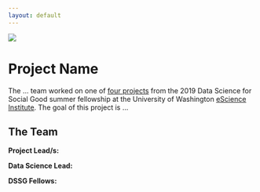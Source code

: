 ```yaml
---
layout: default
---
```


<img src="{{ site.url }}{{ site.baseurl }}/assets/img/eScience.png">

# Project Name

The ... team worked on one of [four projects](http://escience.washington.edu/2019-data-science-for-social-good-projects/) from the 2019 Data Science for Social Good summer fellowship at the University of Washington [eScience Institute](http://escience.washington.edu/). The goal of this project is ...


## The Team

**Project Lead/s:**

**Data Science Lead:** 

**DSSG Fellows:** 
